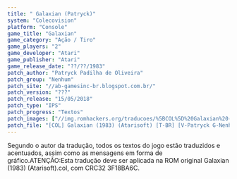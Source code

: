 ```yaml
---
title: " Galaxian (Patryck)"
system: "Colecovision"
platform: "Console"
game_title: "Galaxian"
game_category: "Ação / Tiro"
game_players: "2"
game_developer: "Atari"
game_publisher: "Atari"
game_release_date: "??/??/1983"
patch_author: "Patryck Padilha de Oliveira"
patch_group: "Nenhum"
patch_site: "//ab-gamesinc-br.blogspot.com.br/"
patch_version: "???"
patch_release: "15/05/2018"
patch_type: "IPS"
patch_progress: "Textos"
patch_images: ["//img.romhackers.org/traducoes/%5BCOL%5D%20Galaxian%20-%20Patryck%20-%201.png","//img.romhackers.org/traducoes/%5BCOL%5D%20Galaxian%20-%20Patryck%20-%202.png","//img.romhackers.org/traducoes/%5BCOL%5D%20Galaxian%20-%20Patryck%20-%203.png"]
patch_file: "[COL] Galaxian (1983) (Atarisoft) [T-BR] [V-Patryck G-Nenhum] [A-2018].zip"
---
```

Segundo o autor da tradução, todos os textos do jogo estão traduzidos e acentuados, assim como as mensagens em forma de gráfico.ATENÇÃO:Esta tradução deve ser aplicada na ROM original Galaxian (1983) (Atarisoft).col, com CRC32 3F18BA6C.